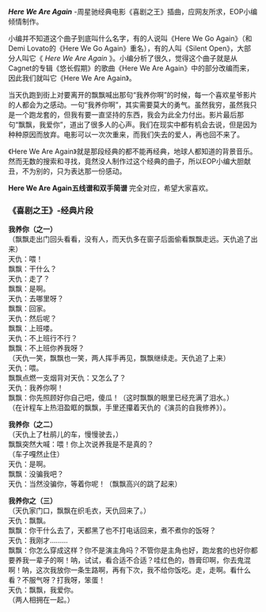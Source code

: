 

_**Here We Are Again**_ -周星驰经典电影《喜剧之王》插曲，应网友所求，EOP小编倾情制作。

小编并不知道这个曲子到底叫什么名字，有的人说叫《Here We Go Again》（和Demi Lovato的《Here We Go
Again》重名），有的人叫《Silent Open》，大部分人叫它《 _Here We Are Again_
》。小编分析了很久，觉得这个曲子就是从Cagnet的专辑《悠长假期》的歌曲《Here We Are Again》中的部分改编而来，因此我们就叫它《Here
We Are Again》。

当天仇跑到街上对要离开的飘飘喊出那句“我养你啊”的时候，每一个喜欢星爷影片的人都会为之感动。一句“我养你啊”，其实需要莫大的勇气。虽然我穷，虽然我只是一个跑龙套的，但我有要一直坚持的东西，我会为此全力付出。影片最后那句“飘飘，我爱你”，道出了很多人的心声。我们在现实中都有机会去说，但是因为种种原因而放弃。电影可以一次次重来，而我们失去的爱人，再也回不来了。

《Here We Are
Again》就是那段经典的都不能再经典，地球人都知道的背景音乐。然而无数的搜索和寻找，竟然没人制作过这个经典的曲子，所以EOP小编大胆献丑，不为别的，只为表达那一份感动。

**Here We Are Again五线谱和双手简谱** 完全对应，希望大家喜欢。

### 《喜剧之王》-经典片段

**我养你（之一）**  
（飘飘走出门回头看看，没有人，而天仇多在窗子后面偷看飘飘走远。天仇追了出来）  
天仇：喂！  
飘飘：干什么？  
天仇：走了？  
飘飘：是啊。  
天仇：去哪里呀？  
飘飘：回家。  
天仇：然后呢？  
飘飘：上班喽。  
天仇：不上班行不行？  
飘飘：不上班你养我呀？  
（天仇一笑，飘飘也一笑，两人挥手再见，飘飘继续走。天仇追了上来）  
天仇：喂。  
飘飘点燃一支烟背对天仇：又怎么了？  
天仇：我养你啊！  
飘飘：你先照顾好你自己吧，傻瓜！（这时飘飘的眼里已经充满了泪水。）  
（在计程车上热泪盈眶的飘飘，手里还攥着天仇的《演员的自我修养》）。

**我养你（之二）**  
（天仇上了杜鹃儿的车，慢慢驶去，）  
飘飘突然大喊：喂！你上次说养我是不是真的？  
（车子嘎然止住）  
天仇：是啊。  
飘飘：没骗我吧？  
天仇：当然没骗你，等着你呢！（飘飘高兴的跳了起来）

**我养你之（三）**  
（天仇家门口，飘飘在织毛衣，天仇回来了。）  
天仇：飘飘。  
飘飘：你干什么去了，天都黑了也不打电话回来，煮不煮你的饭呀？  
天仇：我刚才.........  
飘飘：你怎么穿成这样？你不是演主角吗？不管你是主角也好，跑龙套的也好你都要养我一辈子的啊！呐，试试，看合适不合适？哇红色的，唇膏印啊，你去鬼混啊！呐，这次我放你一条生路啊，再有下次，我不给你饭吃。走，走啊。看什么看？不服气呀？打我呀，笨蛋！  
天仇：飘飘，我爱你。  
（两人相拥在一起。）

